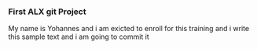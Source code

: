 ### First ALX git Project

My name is Yohannes and i am exicted to enroll for this training and i write this sample text and i am going to commit it
